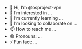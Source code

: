 - 👋 Hi, I’m @osproject-vpn
- 👀 I’m interested in ...
- 🌱 I’m currently learning ...
- 💞️ I’m looking to collaborate on ...
- 📫 How to reach me ...
- 😄 Pronouns: ...
- ⚡ Fun fact: ...

<!---
osproject-vpn/osproject-vpn is a ✨ special ✨ repository because its `README.md` (this file) appears on your GitHub profile.
You can click the Preview link to take a look at your changes.
--->
